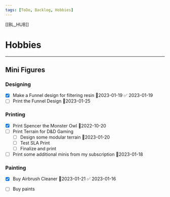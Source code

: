 ```yaml
---
tags: [ToDo, Backlog, Hobbies]
---
```

[[BL_HUB]]
# Hobbies
--- 
## Mini Figures
### Designing
- [x] Make a Funnel design for filtering resin 📆2023-01-19 ✅ 2023-01-19
- [ ] Print the Funnel Design 📆2023-01-25
### Printing
- [x] Print Spencer the Monster Owl 📆2022-10-20
- [ ] Print Terrain for D&D Gaming
	- [ ] Design some modular terrain 📆2023-01-20
	- [ ] Test SLA Print
	- [ ] Finalize and print
- [ ] Print some additional minis from my subscription 📆2023-01-18

### Painting
- [x] Buy Airbrush Cleaner 📆2023-01-21 ✅ 2023-01-16
- [ ] Buy paints

